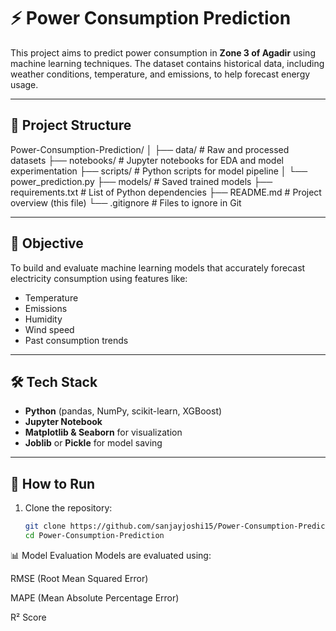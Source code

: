 # ⚡ Power Consumption Prediction

This project aims to predict power consumption in **Zone 3 of Agadir** using machine learning techniques. The dataset contains historical data, including weather conditions, temperature, and emissions, to help forecast energy usage.

---

## 📁 Project Structure

Power-Consumption-Prediction/
│
├── data/ # Raw and processed datasets
├── notebooks/ # Jupyter notebooks for EDA and model experimentation
├── scripts/ # Python scripts for model pipeline
│ └── power_prediction.py
├── models/ # Saved trained models
├── requirements.txt # List of Python dependencies
├── README.md # Project overview (this file)
└── .gitignore # Files to ignore in Git


---

## 🧠 Objective

To build and evaluate machine learning models that accurately forecast electricity consumption using features like:
- Temperature
- Emissions
- Humidity
- Wind speed
- Past consumption trends

---

## 🛠️ Tech Stack

- **Python** (pandas, NumPy, scikit-learn, XGBoost)
- **Jupyter Notebook**
- **Matplotlib & Seaborn** for visualization
- **Joblib** or **Pickle** for model saving

---

## 🚀 How to Run

1. Clone the repository:
   ```bash
   git clone https://github.com/sanjayjoshi15/Power-Consumption-Prediction.git
   cd Power-Consumption-Prediction


📊 Model Evaluation
Models are evaluated using:

RMSE (Root Mean Squared Error)

MAPE (Mean Absolute Percentage Error)

R² Score

